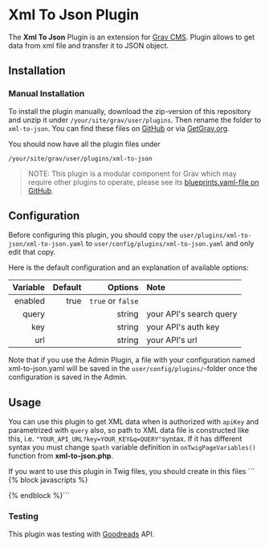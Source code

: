 # Xml To Json Plugin
The **Xml To Json** Plugin is an extension for [Grav CMS](http://github.com/getgrav/grav). Plugin allows to get data from xml file and transfer it to JSON object.

## Installation
### Manual Installation

To install the plugin manually, download the zip-version of this repository and unzip it under `/your/site/grav/user/plugins`. Then rename the folder to `xml-to-json`. You can find these files on [GitHub](https://github.com/pawelsla/grav-plugin-xml-to-json) or via [GetGrav.org](http://getgrav.org/downloads/plugins#extras).

You should now have all the plugin files under

    /your/site/grav/user/plugins/xml-to-json
	
> NOTE: This plugin is a modular component for Grav which may require other plugins to operate, please see its [blueprints.yaml-file on GitHub](https://github.com/pawelsla/grav-plugin-xml-to-json/blueprints.yaml).

## Configuration

Before configuring this plugin, you should copy the `user/plugins/xml-to-json/xml-to-json.yaml` to `user/config/plugins/xml-to-json.yaml` and only edit that copy.

Here is the default configuration and an explanation of available options:

| Variable | Default | Options         | Note                    |
| --------:| -------:| -------:        | :----                   |
| enabled  | true    |`true` or `false`|                         |
| query    |         | string          | your API's search query |
| key      |         | string          | your API's auth key     |
| url      |         | string          | your API's url          |  

Note that if you use the Admin Plugin, a file with your configuration named xml-to-json.yaml will be saved in the `user/config/plugins/`-folder once the configuration is saved in the Admin.

## Usage

You can use this plugin to get XML data when is authorized with `apiKey` and  parametrized with `query` also, so path to XML data file is constructed like this, i.e. `"YOUR_API_URL?key=YOUR_KEY&q=QUERY"`syntax. If it has different syntax you must change `$path` variable definition in `onTwigPageVariables()` function from **xml-to-json.php**. 

If you want to use this plugin in Twig files, you should create in this files ```
{% block javascripts %}
<script>
{% set JSON = api %}; // set access to your data transfer
console.log({{ JSON }}) //returns JSON encode your data from API
{#...

In this place, you can create array from your API's request response using Array.from({{ JSON }}) JS method as JS constants (const) or variables (let, var). Then you can use API methods on created Javascript Object. 

...#}
</script>
{% endblock %}```

### Testing
This plugin was testing with [Goodreads](https://www.goodreads.com/api) API.
